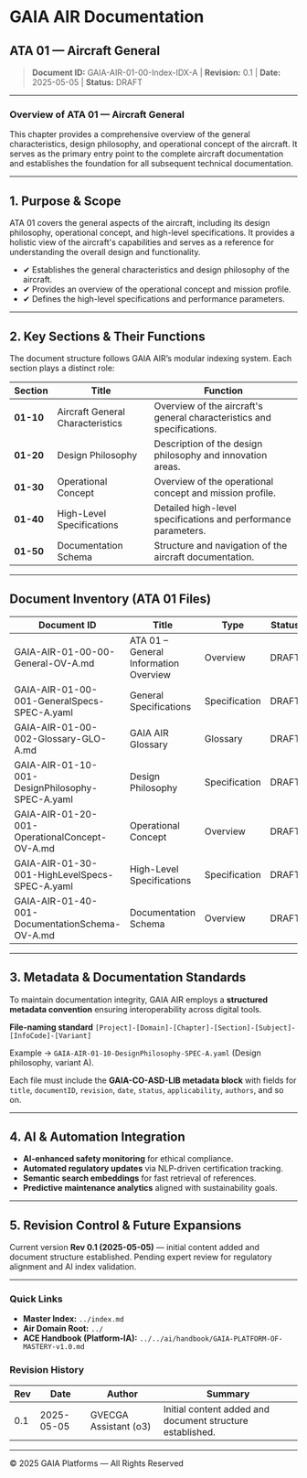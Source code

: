 # GAIA AIR Documentation

## ATA 01 — Aircraft General

> **Document ID:** GAIA-AIR-01-00-Index-IDX-A   |   **Revision:** 0.1   |   **Date:** 2025-05-05   |   **Status:** DRAFT

---

### Overview of ATA 01 — Aircraft General

This chapter provides a comprehensive overview of the general characteristics, design philosophy, and operational concept of the aircraft. It serves as the primary entry point to the complete aircraft documentation and establishes the foundation for all subsequent technical documentation.

---

## 1. Purpose & Scope

ATA 01 covers the general aspects of the aircraft, including its design philosophy, operational concept, and high-level specifications. It provides a holistic view of the aircraft's capabilities and serves as a reference for understanding the overall design and functionality.

* ✔ Establishes the general characteristics and design philosophy of the aircraft.
* ✔ Provides an overview of the operational concept and mission profile.
* ✔ Defines the high-level specifications and performance parameters.

---

## 2. Key Sections & Their Functions

The document structure follows GAIA AIR’s modular indexing system. Each section plays a distinct role:

| Section   | Title                                           | Function                                                                        |
| --------- | ----------------------------------------------- | ------------------------------------------------------------------------------- |
| **01-10** | Aircraft General Characteristics                | Overview of the aircraft's general characteristics and specifications.           |
| **01-20** | Design Philosophy                               | Description of the design philosophy and innovation areas.                      |
| **01-30** | Operational Concept                             | Overview of the operational concept and mission profile.                        |
| **01-40** | High-Level Specifications                       | Detailed high-level specifications and performance parameters.                  |
| **01-50** | Documentation Schema                            | Structure and navigation of the aircraft documentation.                        |

---

## Document Inventory (ATA 01 Files)

| Document ID                                   | Title                                 | Type                       | Status |
| --------------------------------------------- | ------------------------------------- | -------------------------- | ------ |
| GAIA-AIR-01-00-00-General-OV-A.md             | ATA 01 – General Information Overview | Overview                   | DRAFT  |
| GAIA-AIR-01-00-001-GeneralSpecs-SPEC-A.yaml   | General Specifications                | Specification              | DRAFT  |
| GAIA-AIR-01-00-002-Glossary-GLO-A.md          | GAIA AIR Glossary                     | Glossary                   | DRAFT  |
| GAIA-AIR-01-10-001-DesignPhilosophy-SPEC-A.yaml | Design Philosophy                     | Specification              | DRAFT  |
| GAIA-AIR-01-20-001-OperationalConcept-OV-A.md | Operational Concept                   | Overview                   | DRAFT  |
| GAIA-AIR-01-30-001-HighLevelSpecs-SPEC-A.yaml | High-Level Specifications             | Specification              | DRAFT  |
| GAIA-AIR-01-40-001-DocumentationSchema-OV-A.md | Documentation Schema                  | Overview                   | DRAFT  |

---

## 3. Metadata & Documentation Standards

To maintain documentation integrity, GAIA AIR employs a **structured metadata convention** ensuring interoperability across digital tools.

**File-naming standard**
`[Project]-[Domain]-[Chapter]-[Section]-[Subject]-[InfoCode]-[Variant]`

Example → `GAIA-AIR-01-10-DesignPhilosophy-SPEC-A.yaml` (Design philosophy, variant A).

Each file must include the **GAIA-CO-ASD-LIB metadata block** with fields for `title`, `documentID`, `revision`, `date`, `status`, `applicability`, `authors`, and so on.

---

## 4. AI & Automation Integration

* **AI-enhanced safety monitoring** for ethical compliance.
* **Automated regulatory updates** via NLP-driven certification tracking.
* **Semantic search embeddings** for fast retrieval of references.
* **Predictive maintenance analytics** aligned with sustainability goals.

---

## 5. Revision Control & Future Expansions

Current version **Rev 0.1 (2025-05-05)** — initial content added and document structure established.
Pending expert review for regulatory alignment and AI index validation.

---

### Quick Links

* **Master Index:** `../index.md`
* **Air Domain Root:** `../`
* **ACE Handbook (Platform-IA):** `../../ai/handbook/GAIA-PLATFORM-OF-MASTERY-v1.0.md`

### Revision History

| Rev | Date       | Author                | Summary                                          |
| --- | ---------- | --------------------- | ------------------------------------------------ |
| 0.1 | 2025-05-05 | GVECGA Assistant (o3) | Initial content added and document structure established. |

---

© 2025 GAIA Platforms — All Rights Reserved
